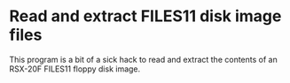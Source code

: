 # Read and extract FILES11 disk image files
This program is a bit of a sick hack to read and extract the contents
of an RSX-20F FILES11 floppy disk image.
